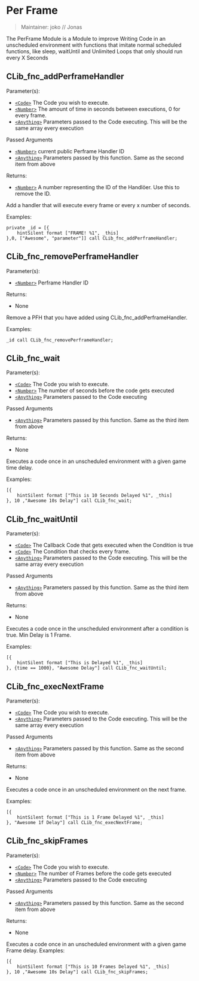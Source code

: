 # Per Frame

> Maintainer: joko // Jonas

The PerFrame Module is a Module to improve Writing Code in an unscheduled environment with functions that imitate normal scheduled functions, like sleep, waitUntil and Unlimited Loops that only should run every X Seconds


## CLib_fnc_addPerframeHandler

Parameter(s):
* [`<Code>`] The Code you wish to execute.
* [`<Number>`] The amount of time in seconds between executions, 0 for every frame.
* [`<Anything>`] Parameters passed to the Code executing. This will be the same array every execution

Passed Arguments
* [`<Number>`] current public Perframe Handler ID
* [`<Anything>`] Parameters passed by this function. Same as the second item from above

Returns:
* [`<Number>`] A number representing the ID of the Handlöer.  Use this to remove the ID.

Add a handler that will execute every frame or every x number of seconds.

Examples:
```sqf
private _id = [{
    hintSilent format ["FRAME! %1", _this]
},0, ["Awesome", "parameter"]] call CLib_fnc_addPerframeHandler;
```

## CLib_fnc_removePerframeHandler

Parameter(s):
* [`<Number>`] Perframe Handler ID

Returns:
* None

Remove a PFH that you have added using CLib_fnc_addPerframeHandler.

Examples:
```sqf
_id call CLib_fnc_removePerframeHandler;
```

## CLib_fnc_wait

Parameter(s):
* [`<Code>`] The Code you wish to execute.
* [`<Number>`] The number of seconds before the code gets executed
* [`<Anything>`] Parameters passed to the Code executing

Passed Arguments
* [`<Anything>`] Parameters passed by this function. Same as the third item from above

Returns:
* None

Executes a code once in an unscheduled environment with a given game time delay.

Examples:
```sqf
[{
    hintSilent format ["This is 10 Seconds Delayed %1", _this]
}, 10 ,"Awesome 10s Delay"] call CLib_fnc_wait;
```
## CLib_fnc_waitUntil

Parameter(s):
* [`<Code>`] The Callback Code that gets executed when the Condition is true
* [`<Code>`] The Condition that checks every frame.
* [`<Anything>`] Parameters passed to the Code executing. This will be the same array every execution

Passed Arguments
* [`<Anything>`] Parameters passed by this function. Same as the third item from above

Returns:
* None

Executes a code once in the unscheduled environment after a condition is true. Min Delay is 1 Frame.

Examples:
```sqf
[{
    hintSilent format ["This is Delayed %1", _this]
}, {time == 1000}, "Awesome Delay"] call CLib_fnc_waitUntil;
```

## CLib_fnc_execNextFrame

Parameter(s):
* [`<Code>`] The Code you wish to execute.
* [`<Anything>`] Parameters passed to the Code executing. This will be the same array every execution

Passed Arguments
* [`<Anything>`] Parameters passed by this function. Same as the second item from above

Returns:
* None

Executes a code once in an unscheduled environment on the next frame.

Examples:
```sqf
[{
    hintSilent format ["This is 1 Frame Delayed %1", _this]
}, "Awesome 1f Delay"] call CLib_fnc_execNextFrame;
```
## CLib_fnc_skipFrames

Parameter(s):
* [`<Code>`] The Code you wish to execute.
* [`<Number>`] The number of Frames before the code gets executed
* [`<Anything>`] Parameters passed to the Code executing

Passed Arguments
* [`<Anything>`] Parameters passed by this function. Same as the second item from above

Returns:
* None

Executes a code once in an unscheduled environment with a given game Frame delay.
Examples:
```sqf
[{
    hintSilent format ["This is 10 Frames Delayed %1", _this]
}, 10 ,"Awesome 10s Delay"] call CLib_fnc_skipFrames;
```

[`<Control>`]: https://community.bistudio.com/wiki/Control
[`<Anything>`]: https://community.bistudio.com/wiki/Anything
[`<Config>`]: https://community.bistudio.com/wiki/Config
[`<Object>`]: https://community.bistudio.com/wiki/Object
[`<String>`]: https://community.bistudio.com/wiki/String
[`<Number>`]: https://community.bistudio.com/wiki/Number
[`<Array>`]: https://community.bistudio.com/wiki/Array
[`<Position>`]: https://community.bistudio.com/wiki/Position
[`<Color>`]: https://community.bistudio.com/wiki/Color
[`<Boolean>`]: https://community.bistudio.com/wiki/Boolean
[`<Code>`]: https://community.bistudio.com/wiki/Code
[`<Group>`]: https://community.bistudio.com/wiki/Group
[`<Location>`]: https://community.bistudio.com/wiki/Location
[`<Structured Text>`]: https://community.bistudio.com/wiki/Structured_Text
[`<Waypoint>`]: https://community.bistudio.com/wiki/Waypoint
[`<Task>`]: https://community.bistudio.com/wiki/Task